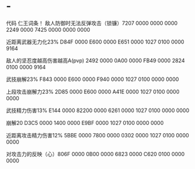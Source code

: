 # -
代码
仁王词条！
敌人防御时无法反弹攻击（锁镰）7207 0000 0000 0000 2249 0000 7425 0000 0000 0000								
								
								
								
近距离武器无力化23% D84F 0000 E600 0000 E651 0000 1027 0100 0000 9164								
								
								
敌人的坚忍度越高伤害越高A(pvp) 2492 0000 0A00 0000 FB49 0000 2824 0100 0000 9164								
								
								
武技崩解23% F843 0000 E600 0000 F940 0000 1027 0100 0000 0000								
								
								
上段攻击崩解力23% 2D85 0000 E600 0000 A41E 0000 1027 0100 0000 0000								
								
								
武技精力伤害13% E144 0000 82200 0000 6261 0000 1027 0100 0000 0000								
								
								
崩解20 D3C5 0000 1400 0000 E9BF 0000 1027 0100 0000 0000								
								
								
近距离攻击精力伤害12% 5BBE 0000 7800 0000 0302 0000 1027 0100 0000 0000								
								
								
对攻击力的反映（心）806F 0000 0B00 0000 6823 0000 C620 0100 0000 0000								
